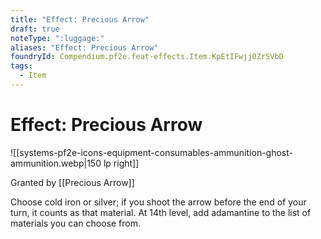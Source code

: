 ```yaml
---
title: "Effect: Precious Arrow"
draft: true
noteType: ":luggage:"
aliases: "Effect: Precious Arrow"
foundryId: Compendium.pf2e.feat-effects.Item.KpEtIFwjj0ZrSVbD
tags:
  - Item
---
```


# Effect: Precious Arrow
![[systems-pf2e-icons-equipment-consumables-ammunition-ghost-ammunition.webp|150 lp right]]

Granted by [[Precious Arrow]]

Choose cold iron or silver; if you shoot the arrow before the end of your turn, it counts as that material. At 14th level, add adamantine to the list of materials you can choose from.
